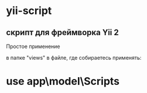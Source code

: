 # yii-script
скрипт для фреймворка Yii 2
---------
Простое применение

в папке "views"
в файле, где собираетесь применять:

# use app\model\Scripts
